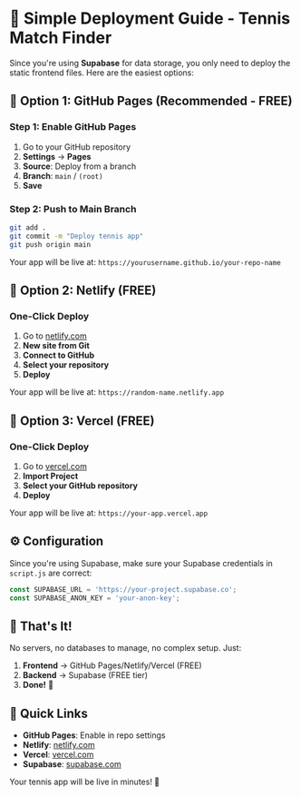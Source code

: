# 🎾 Simple Deployment Guide - Tennis Match Finder

Since you're using **Supabase** for data storage, you only need to deploy the static frontend files. Here are the easiest options:

## 🚀 Option 1: GitHub Pages (Recommended - FREE)

### Step 1: Enable GitHub Pages

1. Go to your GitHub repository
2. **Settings** → **Pages**
3. **Source**: Deploy from a branch
4. **Branch**: `main` / `(root)`
5. **Save**

### Step 2: Push to Main Branch

```bash
git add .
git commit -m "Deploy tennis app"
git push origin main
```

Your app will be live at: `https://yourusername.github.io/your-repo-name`

## 🚀 Option 2: Netlify (FREE)

### One-Click Deploy
1. Go to [netlify.com](https://netlify.com)
2. **New site from Git**
3. **Connect to GitHub**
4. **Select your repository**
5. **Deploy**

Your app will be live at: `https://random-name.netlify.app`

## 🚀 Option 3: Vercel (FREE)

### One-Click Deploy
1. Go to [vercel.com](https://vercel.com)
2. **Import Project**
3. **Select your GitHub repository**
4. **Deploy**

Your app will be live at: `https://your-app.vercel.app`

## ⚙️ Configuration

Since you're using Supabase, make sure your Supabase credentials in `script.js` are correct:

```javascript
const SUPABASE_URL = 'https://your-project.supabase.co';
const SUPABASE_ANON_KEY = 'your-anon-key';
```

## 🎯 That's It!

No servers, no databases to manage, no complex setup. Just:

1. **Frontend** → GitHub Pages/Netlify/Vercel (FREE)
2. **Backend** → Supabase (FREE tier)
3. **Done!** 🎾

## 🔗 Quick Links

- **GitHub Pages**: Enable in repo settings
- **Netlify**: [netlify.com](https://netlify.com)
- **Vercel**: [vercel.com](https://vercel.com)
- **Supabase**: [supabase.com](https://supabase.com)

Your tennis app will be live in minutes! 🚀